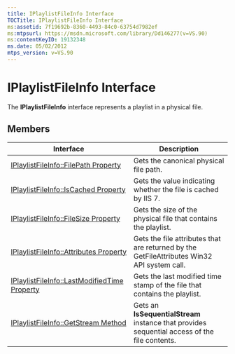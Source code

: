 ```yaml
---
title: IPlaylistFileInfo Interface
TOCTitle: IPlaylistFileInfo Interface
ms:assetid: 7f19692b-8360-4493-84c0-63754d7982ef
ms:mtpsurl: https://msdn.microsoft.com/library/Dd146277(v=VS.90)
ms:contentKeyID: 19132348
ms.date: 05/02/2012
mtps_version: v=VS.90
---
```


# IPlaylistFileInfo Interface

The **IPlaylistFileInfo** interface represents a playlist in a physical file.

## Members

|Interface|Description|
|--- |--- |
|[IPlaylistFileInfo::FilePath Property](iplaylistfileinfo-filepath-property.md)|Gets the canonical physical file path.|
|[IPlaylistFileInfo::IsCached Property](iplaylistfileinfo-iscached-property.md)|Gets the value indicating whether the file is cached by IIS 7.|
|[IPlaylistFileInfo::FileSize Property](iplaylistfileinfo-filesize-property.md)|Gets the size of the physical file that contains the playlist.|
|[IPlaylistFileInfo::Attributes Property](iplaylistfileinfo-attributes-property.md)|Gets the file attributes that are returned by the GetFileAttributes Win32 API system call.|
|[IPlaylistFileInfo::LastModifiedTime Property](iplaylistfileinfo-lastmodifiedtime-property.md)|Gets the last modified time stamp of the file that contains the playlist.|
|[IPlaylistFileInfo::GetStream Method](iplaylistfileinfo-getstream-method.md)|Gets an **IsSequentialStream** instance that provides sequential access of the file contents.|

